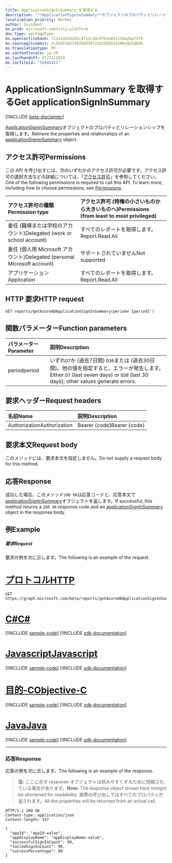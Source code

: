 ```yaml
---
title: ApplicationSignInSummary を取得する
description: '**ApplicationSigninSummary**オブジェクトのプロパティとリレーションシップを取得します。'
localization_priority: Normal
author: davidmu1
ms.prod: microsoft-identity-platform
doc_type: apiPageType
ms.openlocfilehash: 71143a028265c4f13c30c0f63a69112da28a71f9
ms.sourcegitcommit: 2c62457e57467b8d50f21b255b553106a9a5d8d6
ms.translationtype: MT
ms.contentlocale: ja-JP
ms.lasthandoff: 07/31/2019
ms.locfileid: "35945411"
---
```

# <a name="get-applicationsigninsummary"></a><span data-ttu-id="b65aa-103">ApplicationSignInSummary を取得する</span><span class="sxs-lookup"><span data-stu-id="b65aa-103">Get applicationSignInSummary</span></span>

[!INCLUDE [beta-disclaimer](../../includes/beta-disclaimer.md)]

<span data-ttu-id="b65aa-104">[ApplicationSigninSummary](../resources/applicationsigninsummary.md)オブジェクトのプロパティとリレーションシップを取得します。</span><span class="sxs-lookup"><span data-stu-id="b65aa-104">Retrieve the properties and relationships of an [applicationSigninSummary](../resources/applicationsigninsummary.md) object.</span></span>

## <a name="permissions"></a><span data-ttu-id="b65aa-105">アクセス許可</span><span class="sxs-lookup"><span data-stu-id="b65aa-105">Permissions</span></span>
<span data-ttu-id="b65aa-p101">この API を呼び出すには、次のいずれかのアクセス許可が必要です。アクセス許可の選択方法などの詳細については、「[アクセス許可](/graph/permissions-reference.md)」を参照してください。</span><span class="sxs-lookup"><span data-stu-id="b65aa-p101">One of the following permissions is required to call this API. To learn more, including how to choose permissions, see [Permissions](/graph/permissions-reference.md).</span></span>

|<span data-ttu-id="b65aa-108">アクセス許可の種類</span><span class="sxs-lookup"><span data-stu-id="b65aa-108">Permission type</span></span>      | <span data-ttu-id="b65aa-109">アクセス許可 (特権の小さいものから大きいものへ)</span><span class="sxs-lookup"><span data-stu-id="b65aa-109">Permissions (from least to most privileged)</span></span>              |
|:--------------------|:---------------------------------------------------------|
|<span data-ttu-id="b65aa-110">委任 (職場または学校のアカウント)</span><span class="sxs-lookup"><span data-stu-id="b65aa-110">Delegated (work or school account)</span></span> | <span data-ttu-id="b65aa-111">すべてのレポートを取得します。</span><span class="sxs-lookup"><span data-stu-id="b65aa-111">Report.Read.All</span></span> |
|<span data-ttu-id="b65aa-112">委任 (個人用 Microsoft アカウント)</span><span class="sxs-lookup"><span data-stu-id="b65aa-112">Delegated (personal Microsoft account)</span></span> | <span data-ttu-id="b65aa-113">サポートされていません</span><span class="sxs-lookup"><span data-stu-id="b65aa-113">Not supported</span></span>   |
|<span data-ttu-id="b65aa-114">アプリケーション</span><span class="sxs-lookup"><span data-stu-id="b65aa-114">Application</span></span> | <span data-ttu-id="b65aa-115">すべてのレポートを取得します。</span><span class="sxs-lookup"><span data-stu-id="b65aa-115">Report.Read.All</span></span> | 

## <a name="http-request"></a><span data-ttu-id="b65aa-116">HTTP 要求</span><span class="sxs-lookup"><span data-stu-id="b65aa-116">HTTP request</span></span>
<!-- { "blockType": "ignored" } -->
``` http
GET reports/getAzureADApplicationSignInSummary(period='{period}')
```

## <a name="function-parameters"></a><span data-ttu-id="b65aa-117">関数パラメーター</span><span class="sxs-lookup"><span data-stu-id="b65aa-117">Function parameters</span></span>

| <span data-ttu-id="b65aa-118">パラメーター</span><span class="sxs-lookup"><span data-stu-id="b65aa-118">Parameter</span></span> | <span data-ttu-id="b65aa-119">説明</span><span class="sxs-lookup"><span data-stu-id="b65aa-119">Description</span></span> |
|:----------|:----------|
| <span data-ttu-id="b65aa-120">period</span><span class="sxs-lookup"><span data-stu-id="b65aa-120">period</span></span> | <span data-ttu-id="b65aa-121">いずれ`D7`か (過去7日間) `D30`または (過去30日間)。他の値を指定すると、エラーが発生します。</span><span class="sxs-lookup"><span data-stu-id="b65aa-121">Either `D7` (last seven days) or `D30` (last 30 days); other values generate errors.</span></span> |

## <a name="request-headers"></a><span data-ttu-id="b65aa-122">要求ヘッダー</span><span class="sxs-lookup"><span data-stu-id="b65aa-122">Request headers</span></span>
| <span data-ttu-id="b65aa-123">名前</span><span class="sxs-lookup"><span data-stu-id="b65aa-123">Name</span></span>      |<span data-ttu-id="b65aa-124">説明</span><span class="sxs-lookup"><span data-stu-id="b65aa-124">Description</span></span>|
|:----------|:----------|
| <span data-ttu-id="b65aa-125">Authorization</span><span class="sxs-lookup"><span data-stu-id="b65aa-125">Authorization</span></span> | <span data-ttu-id="b65aa-126">Bearer {code}</span><span class="sxs-lookup"><span data-stu-id="b65aa-126">Bearer {code}</span></span> |

## <a name="request-body"></a><span data-ttu-id="b65aa-127">要求本文</span><span class="sxs-lookup"><span data-stu-id="b65aa-127">Request body</span></span>
<span data-ttu-id="b65aa-128">このメソッドには、要求本文を指定しません。</span><span class="sxs-lookup"><span data-stu-id="b65aa-128">Do not supply a request body for this method.</span></span>

## <a name="response"></a><span data-ttu-id="b65aa-129">応答</span><span class="sxs-lookup"><span data-stu-id="b65aa-129">Response</span></span>
<span data-ttu-id="b65aa-130">成功した場合、このメソッド`200 OK`は応答コードと、応答本文で[applicationSignInSummary](../resources/applicationsigninsummary.md)オブジェクトを返します。</span><span class="sxs-lookup"><span data-stu-id="b65aa-130">If successful, this method returns a `200 OK` response code and an [applicationSignInSummary](../resources/applicationsigninsummary.md) object in the response body.</span></span>

## <a name="example"></a><span data-ttu-id="b65aa-131">例</span><span class="sxs-lookup"><span data-stu-id="b65aa-131">Example</span></span>

##### <a name="request"></a><span data-ttu-id="b65aa-132">要求</span><span class="sxs-lookup"><span data-stu-id="b65aa-132">Request</span></span>
<span data-ttu-id="b65aa-133">要求の例を次に示します。</span><span class="sxs-lookup"><span data-stu-id="b65aa-133">The following is an example of the request.</span></span>

# <a name="httptabhttp"></a>[<span data-ttu-id="b65aa-134">プロトコル</span><span class="sxs-lookup"><span data-stu-id="b65aa-134">HTTP</span></span>](#tab/http)
<!-- {
  "blockType": "request",
  "name": "get_applicationsigninsummary"
}-->
```http
GET https://graph.microsoft.com/beta/reports/getAzureADApplicationSignInSummary(period='D7')
```
# <a name="ctabcsharp"></a>[<span data-ttu-id="b65aa-135">C#</span><span class="sxs-lookup"><span data-stu-id="b65aa-135">C#</span></span>](#tab/csharp)
[!INCLUDE [sample-code](../includes/snippets/csharp/get-applicationsigninsummary-csharp-snippets.md)]
[!INCLUDE [sdk-documentation](../includes/snippets/snippets-sdk-documentation-link.md)]

# <a name="javascripttabjavascript"></a>[<span data-ttu-id="b65aa-136">Javascript</span><span class="sxs-lookup"><span data-stu-id="b65aa-136">Javascript</span></span>](#tab/javascript)
[!INCLUDE [sample-code](../includes/snippets/javascript/get-applicationsigninsummary-javascript-snippets.md)]
[!INCLUDE [sdk-documentation](../includes/snippets/snippets-sdk-documentation-link.md)]

# <a name="objective-ctabobjc"></a>[<span data-ttu-id="b65aa-137">目的-C</span><span class="sxs-lookup"><span data-stu-id="b65aa-137">Objective-C</span></span>](#tab/objc)
[!INCLUDE [sample-code](../includes/snippets/objc/get-applicationsigninsummary-objc-snippets.md)]
[!INCLUDE [sdk-documentation](../includes/snippets/snippets-sdk-documentation-link.md)]

# <a name="javatabjava"></a>[<span data-ttu-id="b65aa-138">Java</span><span class="sxs-lookup"><span data-stu-id="b65aa-138">Java</span></span>](#tab/java)
[!INCLUDE [sample-code](../includes/snippets/java/get-applicationsigninsummary-java-snippets.md)]
[!INCLUDE [sdk-documentation](../includes/snippets/snippets-sdk-documentation-link.md)]

---

### <a name="response"></a><span data-ttu-id="b65aa-139">応答</span><span class="sxs-lookup"><span data-stu-id="b65aa-139">Response</span></span>
<span data-ttu-id="b65aa-140">応答の例を次に示します。</span><span class="sxs-lookup"><span data-stu-id="b65aa-140">The following is an example of the response.</span></span> 

><span data-ttu-id="b65aa-141">**注:** ここに示す response オブジェクトは読みやすくするために短縮されている場合があります。</span><span class="sxs-lookup"><span data-stu-id="b65aa-141">**Note:** The response object shown here mmight be shortened for readability.</span></span> <span data-ttu-id="b65aa-142">実際の呼び出しではすべてのプロパティが返されます。</span><span class="sxs-lookup"><span data-stu-id="b65aa-142">All the properties will be returned from an actual call.</span></span>
<!-- {
  "blockType": "response",
  "truncated": true,
  "@odata.type": "microsoft.graph.applicationSignInSummary"
} -->
```http
HTTP/1.1 200 OK
Content-type: application/json
Content-length: 157

{
  "appId": "appId-value",
  "appDisplayName": "appDisplayName-value",
  "successfulSignInCount": 99,
  "failedSignInCount": 99,
  "successPercentage": 99
}
```

<!-- uuid: 8fcb5dbc-d5aa-4681-8e31-b001d5168d79
2015-10-25 14:57:30 UTC -->
<!-- {
  "type": "#page.annotation",
  "description": "Get applicationSignInSummary",
  "keywords": "",
  "section": "documentation",
  "tocPath": "",
  "suppressions": [
  ]
}-->
